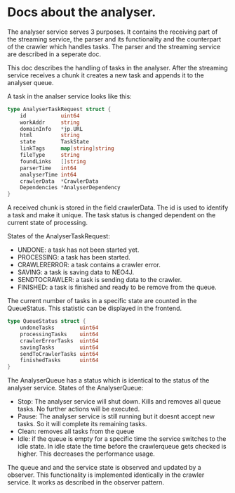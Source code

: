 # Docs about the analyser.

The analyser service serves 3 purposes. It contains the receiving part of the streaming service,
the parser and its functionality and the counterpart of the crawler which handles tasks.
The parser and the streaming service are described in a seperate doc.

This doc describes the handling of tasks in the analyser.
After the streaming service receives a chunk it creates a new task and appends it to the analyser queue.

A task in the analser service looks like this:

```go
type AnalyserTaskRequest struct {
	id           uint64
	workAddr     string
	domainInfo   *jp.URL
	html         string
	state        TaskState
	linkTags     map[string]string
	fileType     string
	foundLinks   []string
	parserTime   int64
	analyserTime int64
	crawlerData  *CrawlerData
	Dependencies *AnalyserDependency
}
```

A received chunk is stored in the field crawlerData. The id is used to identify a task and make it unique.
The task status is changed dependent on the current state of processing.

States of the AnalyserTaskRequest:
	
* UNDONE: a task has not been started yet.	
* PROCESSING: a task has been started.	
* CRAWLERERROR: a task contains a crawler error.	
* SAVING: a task is saving data to NEO4J.	
* SENDTOCRAWLER: a task is sending data to the crawler.
* FINISHED: a task is finished and ready to be remove from the queue.

The current number of tasks in a specific state are counted in the QueueStatus. This statistic can be displayed in the frontend.

```go
type QueueStatus struct {
	undoneTasks        uint64
	processingTasks    uint64
	crawlerErrorTasks  uint64
	savingTasks        uint64
	sendToCrawlerTasks uint64
	finishedTasks      uint64
}
```

The AnalyserQueue has a status which is identical to the status of the analyser service.
States of the AnalyserQueue:
*   Stop: The analyser service will shut down. Kills and removes all queue tasks. No further actions will be executed.
*   Pause: The analyser service is still running but it doesnt accept new tasks. So it will complete its remaining tasks.
*   Clean: removes all tasks from the queue
*   Idle: if the queue is empty for a specific time the service switches to the idle state. In idle state the time before the crawlerqueue gets checked is higher. This decreases the performance usage.

The queue and and the service state is observed and updated by a observer. This functionality is implemented identically in the crawler service.
It works as described in the observer pattern.





